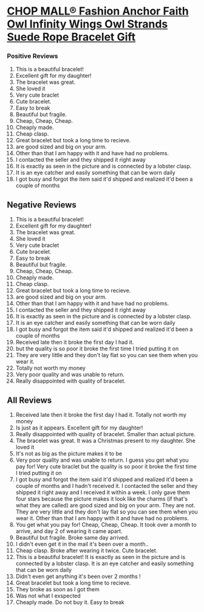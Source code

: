 # [CHOP MALL® Fashion Anchor Faith Owl Infinity Wings Owl Strands Suede Rope Bracelet Gift](https://products.checkmycream.com/products/CHOP-MALL(r)-Fashion-Anchor-Faith-Owl-Infinity-Wings-Owl-Strands-Suede-Rope-Bracelet-Gift.html)

### Positive Reviews

<ol>
      <li>This is a beautiful bracelet!</li>
      <li>Excellent gift for my daughter!</li>
      <li>The bracelet was great.</li>
      <li>She loved it</li>
      <li>Very cute braclet</li>
      <li>Cute bracelet.</li>
      <li>Easy to break</li>
      <li>Beautiful but fragile.</li>
      <li>Cheap, Cheap, Cheap.  </li>
      <li>Cheaply made.</li>
      <li>Cheap clasp.</li>
      <li>Great bracelet but took a long time to recieve.</li>
      <li>are good sized and big on your arm.  </li>
      <li>Other than that I am happy with it and have had no problems.</li>
      <li>I contacted the seller and they shipped it right away</li>
      <li>It is exactly as seen in the picture and is connected by a lobster clasp.</li>
      <li>It is an eye catcher and easily something that can be worn daily</li>
      <li>I got busy and forgot the item said it&#x27;d shipped and realized it&#x27;d been a couple of months</li>
</ol>


<h2>Negative Reviews</h2>
<ol>
<li> This is a beautiful bracelet!</li>
<li> Excellent gift for my daughter!</li>
<li> The bracelet was great.</li>
<li> She loved it</li>
<li> Very cute braclet</li>
<li> Cute bracelet.</li>
<li> Easy to break</li>
<li> Beautiful but fragile.</li>
<li> Cheap, Cheap, Cheap.  </li>
<li> Cheaply made.</li>
<li> Cheap clasp.</li>
<li> Great bracelet but took a long time to recieve.</li>
<li> are good sized and big on your arm.  </li>
<li> Other than that I am happy with it and have had no problems.</li>
<li> I contacted the seller and they shipped it right away</li>
<li> It is exactly as seen in the picture and is connected by a lobster clasp.</li>
<li> It is an eye catcher and easily something that can be worn daily</li>
<li> I got busy and forgot the item said it&#x27;d shipped and realized it&#x27;d been a couple of months</li>
<li> Received late then it broke the first day I had it.</li>
<li> but the quality is so poor it broke the first time I tried putting it on</li>
<li> They are very little and they don&#x27;t lay flat so you can see them when you wear it.  </li>
<li> Totally not worth my money</li>
<li> Very poor quality and was unable to return.</li>
<li> Really disappointed with quality of bracelet.</li>
</ol>

<h2>All Reviews</h2>

<ol>
    <li> Received late then it broke the first day I had it. Totally not worth my money</li>
    <li> Is just as it appears.  Excellent gift for my daughter!</li>
    <li> Really disappointed with quality of bracelet. Smaller than actual picture.</li>
    <li> The bracelet was great. It was a Christmas present to my daughter. She loved it</li>
    <li> It&#x27;s not as big as the picture makes it to be</li>
    <li> Very poor quality and was unable to return. I guess you get what you pay for! Very cute braclet but the quality is so poor it broke the first time I tried putting it on</li>
    <li> I got busy and forgot the item said it&#x27;d shipped and realized it&#x27;d been a couple of months and I hadn&#x27;t received it.  I contacted the seller and they shipped it right away and I received it within a week.  I only gave them four stars because the picture makes it look like the charms (if that&#x27;s what they are called) are good sized and big on your arm.  They are not.  They are very little and they don&#x27;t lay flat so you can see them when you wear it.  Other than that I am happy with it and have had no problems.</li>
    <li> You get what you pay for!  Cheap, Cheap, Cheap.  It took over a month to arrive, and day 2 of wearing it came apart.</li>
    <li> Beautiful but fragile. Broke same day arrived.</li>
    <li> I didn&#x27;t even get it in the mail it&#x27;s been over a month..</li>
    <li> Cheap clasp. Broke after wearing it twice. Cute bracelet.</li>
    <li> This is a beautiful bracelet! It is exactly as seen in the picture and is connected by a lobster clasp. It is an eye catcher and easily something that can be worn daily</li>
    <li> Didn&#x27;t even get anything it&#x27;s been over 2 months !</li>
    <li> Great bracelet but took a long time to recieve.</li>
    <li> They broke as soon as I got them</li>
    <li> Was not what I exspected</li>
    <li> Cheaply made. Do not  buy it. Easy to break</li>
</ol>




